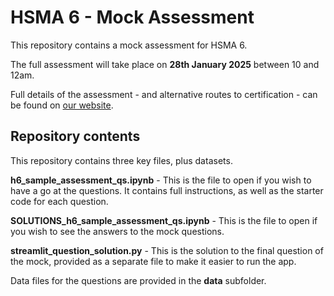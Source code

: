 # HSMA 6 - Mock Assessment

This repository contains a mock assessment for HSMA 6. 

The full assessment will take place on **28th January 2025** between 10 and 12am. 

Full details of the assessment - and alternative routes to certification - can be found on [our website](https://hsma-programme.github.io/hsma_site/assessment_faqs.html). 

## Repository contents

This repository contains three key files, plus datasets. 

**h6_sample_assessment_qs.ipynb** - This is the file to open if you wish to have a go at the questions. It contains full instructions, as well as the starter code for each question. 

**SOLUTIONS_h6_sample_assessment_qs.ipynb** - This is the file to open if you wish to see the answers to the mock questions. 

**streamlit_question_solution.py** - This is the solution to the final question of the mock, provided as a separate file to make it easier to run the app. 

Data files for the questions are provided in the **data** subfolder. 

